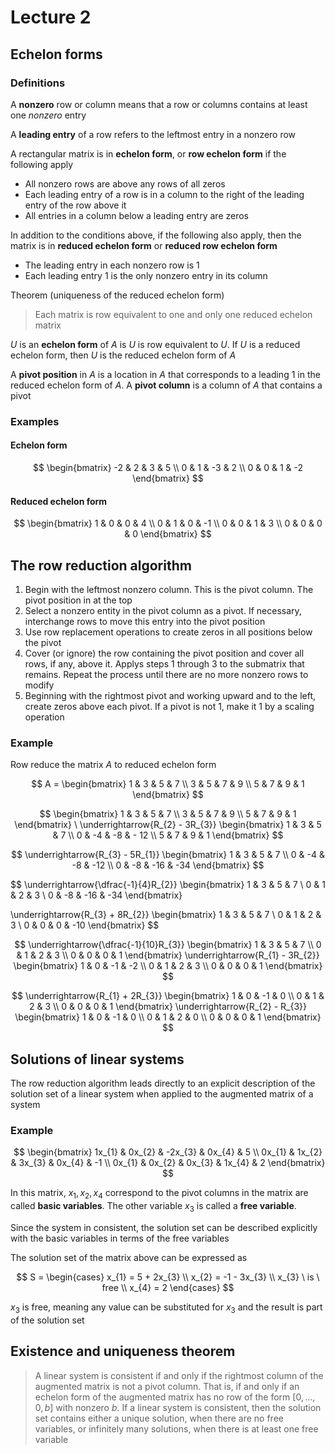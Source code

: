 # Lecture 2

## Echelon forms

### Definitions

A **nonzero** row or column means that a row or columns contains at least one *nonzero* entry

A **leading entry** of a row refers to the leftmost entry in a nonzero row

A rectangular matrix is in **echelon form**, or **row echelon form** if the following apply

- All nonzero rows are above any rows of all zeros
- Each leading entry of a row is in a column to the right of the leading entry of the row above it
- All entries in a column below a leading entry are zeros

In addition to the conditions above, if the following also apply, then the matrix is in **reduced echelon form** or **reduced row echelon form**

- The leading entry in each nonzero row is 1
- Each leading entry 1 is the only nonzero entry in its column

Theorem (uniqueness of the reduced echelon form)

> Each matrix is row equivalent to one and only one reduced echelon matrix

$U$ is an **echelon form** of $A$ is $U$ is row equivalent to $U$. If $U$ is a reduced echelon form, then $U$ is the reduced echelon form of $A$

A **pivot position** in $A$ is a location in $A$ that corresponds to a leading 1 in the reduced echelon form of $A$. A **pivot column** is a column of $A$ that contains a pivot

### Examples

#### Echelon form

$$
	\begin{bmatrix}
		-2 & 2 & 3 & 5 \\
		0 & 1 & -3 & 2 \\
		0 & 0 & 1 & -2
	\end{bmatrix}
$$

#### Reduced echelon form

$$
	\begin{bmatrix}
		1 & 0 & 0 & 4 \\
		0 & 1 & 0 & -1 \\
		0 & 0 & 1 & 3 \\
		0 & 0 & 0 & 0
	\end{bmatrix}
$$

## The row reduction algorithm

1) Begin with the leftmost nonzero column. This is the pivot column. The pivot position in at the top
2) Select a nonzero entity in the pivot column as a pivot. If necessary, interchange rows to move this entry into the pivot position
3) Use row replacement operations to create zeros in all positions below the pivot
4) Cover (or ignore) the row containing the pivot position and cover all rows, if any, above it. Applys steps 1 through 3 to the submatrix that remains. Repeat the process until there are no more nonzero rows to modify
5) Beginning with the rightmost pivot and working upward and to the left, create zeros above each pivot. If a pivot is not 1, make it 1 by a scaling operation

### Example

Row reduce the matrix $A$ to reduced echelon form

$$
	A = \begin{bmatrix}
		1 & 3 & 5 & 7 \\
		3 & 5 & 7 & 9 \\
		5 & 7 & 9 & 1		
	\end{bmatrix}
$$

$$
	\begin{bmatrix}
		1 & 3 & 5 & 7 \\
		3 & 5 & 7 & 9 \\
		5 & 7 & 9 & 1		
	\end{bmatrix} \ \underrightarrow{R_{2} - 3R_{3}} 
	\begin{bmatrix}
		1 & 3 & 5 & 7 \\
		0 & -4 & -8 & - 12 \\
		5 & 7 & 9 & 1
	 \end{bmatrix}
$$

$$
\underrightarrow{R_{3} - 5R_{1}}
	\begin{bmatrix}
		1 & 3 & 5 & 7 \\
		0 & -4 & -8 & -12 \\
		0 & -8 & -16 & -34
	\end{bmatrix}
$$

$$
\underrightarrow{\dfrac{-1}{4}R_{2}}
\begin{bmatrix}
	1 & 3 & 5 & 7 \\
	0 & 1 & 2 & 3 \\
	0 & -8 & -16 & -34 
\end{bmatrix}

\underrightarrow{R_{3} + 8R_{2}}
\begin{bmatrix}
	1 & 3 & 5 & 7 \\
	0 & 1 & 2 & 3 \\
	0 & 0 & 0 & -10
\end{bmatrix}
$$

$$
\underrightarrow{\dfrac{-1}{10}R_{3}}
\begin{bmatrix}
	1 & 3 & 5 & 7 \\
	0 & 1 & 2 & 3 \\
	0 & 0 & 0 & 1
\end{bmatrix}
\underrightarrow{R_{1} - 3R_{2}}
\begin{bmatrix}
	1 & 0 & -1 & -2 \\
	0 & 1 & 2 & 3 \\
	0 & 0 & 0 & 1
\end{bmatrix}
$$

$$
\underrightarrow{R_{1} + 2R_{3}}
\begin{bmatrix}
	1 & 0 & -1 & 0 \\
	0 & 1 & 2 & 3 \\
	0 & 0 & 0 & 1
\end{bmatrix}
\underrightarrow{R_{2} - R_{3}}
\begin{bmatrix}
	1 & 0 & -1 & 0 \\
	0 & 1 & 2 & 0 \\
	0 & 0 & 0 & 1
\end{bmatrix}
$$

## Solutions of linear systems

The row reduction algorithm leads directly to an explicit description of the solution set of a linear system when applied to the augmented matrix of a system

### Example
$$
\begin{bmatrix}
	1x_{1} & 0x_{2} & -2x_{3} & 0x_{4} & 5 \\
	0x_{1} & 1x_{2} & 3x_{3} & 0x_{4} & -1 \\
	0x_{1} & 0x_{2} & 0x_{3} & 1x_{4} & 2
\end{bmatrix}
$$

In this matrix, $x_{1}, x_{2}, x_{4}$ correspond to the pivot columns in the matrix are called **basic variables**. The other variable $x_{3}$ is called a **free variable**.

Since the system in consistent, the solution set can be described explicitly with the basic variables in terms of the free variables

The solution set of the matrix above can be expressed as

$$
S = \begin{cases}
	x_{1} = 5 + 2x_{3} \\
	x_{2} = -1 - 3x_{3} \\
	x_{3} \ is \ free \\
	x_{4} = 2
\end{cases}
$$

$x_{3}$ is free, meaning any value can be substituted for $x_{3}$ and the result is part of the solution set

## Existence and uniqueness theorem

> A linear system is consistent if and only if the rightmost column of the augmented matrix is not a pivot column. That is, if and only if an echelon form of the augmented matrix has no row of the form $[0, ..., 0, b]$ with nonzero $b$.
> If a linear system is consistent, then the solution set contains either a unique solution, when there are no free variables, or infinitely many solutions, when there is at least one free variable